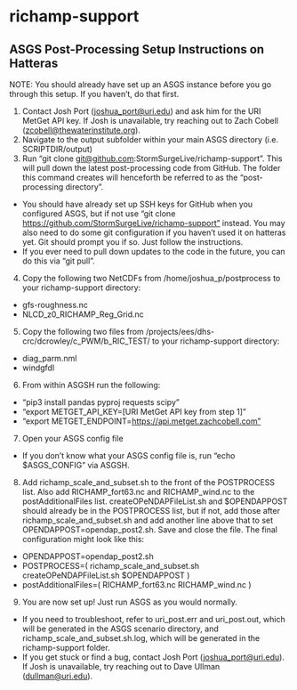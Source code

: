 # richamp-support

## ASGS Post-Processing Setup Instructions on Hatteras

NOTE: You should already have set up an ASGS instance before you go through this setup. If you haven’t, do that first.

1. Contact Josh Port (joshua_port@uri.edu) and ask him for the URI MetGet API key. If Josh is unavailable, try reaching out to Zach Cobell (zcobell@thewaterinstitute.org).
2. Navigate to the output subfolder within your main ASGS directory (i.e. SCRIPTDIR/output)
3. Run “git clone git@github.com:StormSurgeLive/richamp-support”. This will pull down the latest post-processing code from GitHub. The folder this command creates will henceforth be referred to as the “post-processing directory”.
  - You should have already set up SSH keys for GitHub when you configured ASGS, but if not use “git clone https://github.com/StormSurgeLive/richamp-support” instead. You may also need to do some git configuration if you haven’t used it on hatteras yet. Git should prompt you if so. Just follow the instructions.
  - If you ever need to pull down updates to the code in the future, you can do this via “git pull”.
4. Copy the following two NetCDFs from /home/joshua_p/postprocess to your richamp-support directory:
  - gfs-roughness.nc
  - NLCD_z0_RICHAMP_Reg_Grid.nc
5. Copy the following two files from /projects/ees/dhs-crc/dcrowley/c_PWM/b_RIC_TEST/ to your richamp-support directory:
  - diag_parm.nml
  - windgfdl
6. From within ASGSH run the following:
  - “pip3 install pandas pyproj requests scipy”
  - “export METGET_API_KEY=[URI MetGet API key from step 1]”
  - “export METGET_ENDPOINT=https://api.metget.zachcobell.com”
7. Open your ASGS config file
  - If you don’t know what your ASGS config file is, run “echo $ASGS_CONFIG” via ASGSH.
8. Add richamp_scale_and_subset.sh to the front of the POSTPROCESS list. Also add RICHAMP_fort63.nc and RICHAMP_wind.nc to the postAdditionalFiles list. createOPeNDAPFileList.sh and $OPENDAPPOST should already be in the POSTPROCESS list, but if not, add those after richamp_scale_and_subset.sh and add another line above that to set OPENDAPPOST=opendap_post2.sh. Save and close the file. The final configuration might look like this:
  - OPENDAPPOST=opendap_post2.sh
  - POSTPROCESS=( richamp_scale_and_subset.sh createOPeNDAPFileList.sh $OPENDAPPOST )
  - postAdditionalFiles=( RICHAMP_fort63.nc RICHAMP_wind.nc )
9. You are now set up! Just run ASGS as you would normally.
  - If you need to troubleshoot, refer to uri_post.err and uri_post.out, which will be generated in the ASGS scenario directory, and richamp_scale_and_subset.sh.log, which will be generated in the richamp-support folder.
  - If you get stuck or find a bug, contact Josh Port (joshua_port@uri.edu). If Josh is unavailable, try reaching out to Dave Ullman (dullman@uri.edu).
